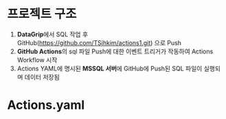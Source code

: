 # 프로젝트 구조
1. **DataGrip**에서 SQL 작업 후 GitHub(https://github.com/TSjhkim/actions1.git) 으로 Push
2. **GitHub Actions**의 sql 파일 Push에 대한 이벤트 트리거가 작동하여 Actions Workflow 시작
3. Actions YAML에 명시된 **MSSQL 서버**에 GitHub에 Push된 SQL 파일이 실행되며 데이터 저장됨
# Actions.yaml
